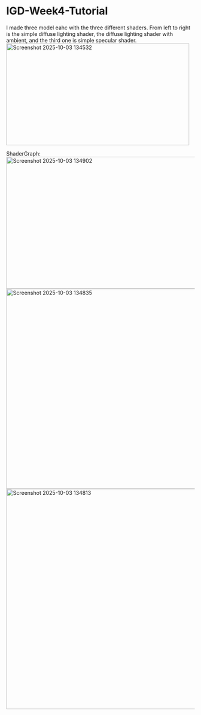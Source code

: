 # IGD-Week4-Tutorial

I made three model eahc with the three different shaders.
From left to right is the simple diffuse lighting shader, the diffuse lighting shader with ambient, and the third one is simple specular shader.
<img width="489" height="272" alt="Screenshot 2025-10-03 134532" src="https://github.com/user-attachments/assets/663672f1-e1f9-462a-b332-f74e5aee1907" />

ShaderGraph:
<img width="856" height="353" alt="Screenshot 2025-10-03 134902" src="https://github.com/user-attachments/assets/baa3a553-7619-4bb5-aeae-3352eb12e605" />
<img width="984" height="535" alt="Screenshot 2025-10-03 134835" src="https://github.com/user-attachments/assets/d4749a43-6d01-4bb2-934e-17eb3e73e67a" />
<img width="906" height="589" alt="Screenshot 2025-10-03 134813" src="https://github.com/user-attachments/assets/b64348e9-2ffe-45f3-8262-fa92cab68a17" />
